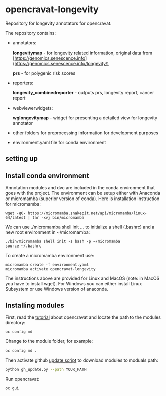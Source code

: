 # opencravat-longevity

Repository for longevity annotators for opencravat.

The repository contains:
* annotators:

  **longevitymap** - for longevity related information, original data from [https://genomics.senescence.info](https://genomics.senescence.info/longevity/)
  
  **prs** - for polygenic risk scores
* reporters:

  **longevity_combinedreporter** - outputs prs, longevity report, cancer report
 
* webviewerwidgets:

  **wglongevitymap** - widget for presenting a detailed view for longevity annotator
 
* other folders for preprocessing information for development purposes
* environment.yaml file for conda environment

## setting up

Install conda environment
-------------------------
Annotation modules and dvc are included in the conda environment that goes with the project.
The environment can be setup either with Anaconda or micromamba (superior version of conda).
Here is installation instruction for micromamba:
```
wget -qO- https://micromamba.snakepit.net/api/micromamba/linux-64/latest | tar -xvj bin/micromamba
```
We can use ./micromamba shell init ... to initialize a shell (.bashrc) and a new root environment in ~/micromamba:
```
./bin/micromamba shell init -s bash -p ~/micromamba
source ~/.bashrc
```
To create a micromamba environment use:
```
micromamba create -f environment.yaml
micromamba activate opencravat-longevity
```

The instructions above are provided for Linux and MacOS (note: in MacOS you have to install wget).
For Windows you can either install Linux Subsystem or use Windows version of anaconda.


Installing modules
--------------------

First, read the [tutorial](https://open-cravat.readthedocs.io) about opencravat and locate the path to the modules directory:

```base
oc config md
```

Change to the module folder, for example:
```bash
oc config md .
```

Then activate github [update script](https://github.com/dna-seq/opencravat-longevity/blob/main/utility_scripts/gh_update.py) to download modules to moduals path:
```bash
python gh_update.py --path YOUR_PATH
```

Run opencravat:
```bash
oc gui
```

